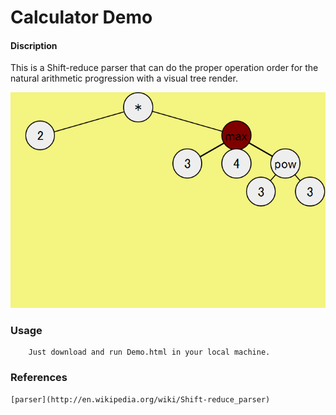 ﻿Calculator Demo
=============

#### Discription ####
This is a Shift-reduce parser that can do the proper operation order for the natural arithmetic progression with a visual tree render.


![demo](images/snapshot.png?raw=true "Optional Title")

### Usage ###

```
	Just download and run Demo.html in your local machine.
```

### References ###

	[parser](http://en.wikipedia.org/wiki/Shift-reduce_parser)

	